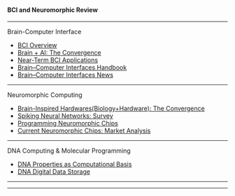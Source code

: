 

#### BCI and Neuromorphic Review


-----------
Brain-Computer Interface


- [BCI Overview](https://github.com/gopala-kr/Quantum-Dots/blob/master/05-BCI_Neuromorphic/bci.md)
- [Brain + AI: The Convergence](https://github.com/gopala-kr/Quantum-Dots/blob/master/05-BCI_Neuromorphic/bci-ai.md)
- [Near-Term BCI Applications](https://github.com/gopala-kr/Quantum-Dots/blob/master/05-BCI_Neuromorphic/bci-a.md)
- [Brain–Computer Interfaces Handbook](https://www.taylorfrancis.com/books/e/9781351231954)
- [Brain–Computer Interfaces News](https://transhumanplus.com/brain-computer-interface/)

-----------

Neuromorphic Computing

- [Brain-Inspired Hardwares(Biology+Hardware): The Convergence](https://github.com/gopala-kr/Quantum-Dots/blob/master/05-BCI_Neuromorphic/neuromorphic.md)
- [Spiking Neural Networks: Survey](https://github.com/gopala-kr/Quantum-Dots/blob/master/05-BCI_Neuromorphic/SpikeNN.md)
- [Programming Neuromorphic Chips](https://github.com/gopala-kr/Quantum-Dots/blob/master/05-BCI_Neuromorphic/Neuro-P.md)
- [Current Neuromorphic Chips: Market Analysis](https://github.com/gopala-kr/Quantum-Dots/blob/master/05-BCI_Neuromorphic/Neuro-M.md)


--------------------------

DNA Computing & Molecular Programming

- [DNA Properties as Computational Basis](https://github.com/gopala-kr/Quantum-Dots/blob/master/05-BCI_Neuromorphic/dna-c.md)
- [DNA Digital Data Storage ](https://github.com/gopala-kr/Quantum-Dots/blob/master/05-BCI_Neuromorphic/dna-ds.md)

-------------
-------------------

